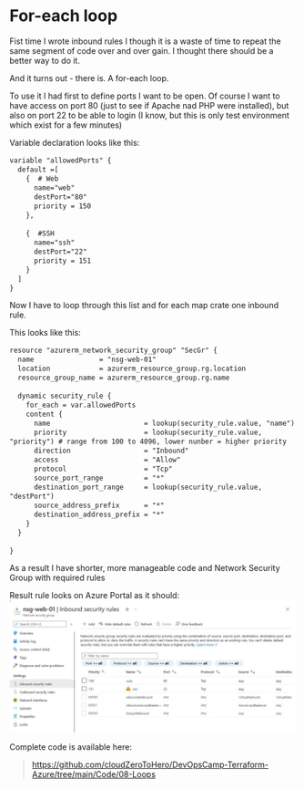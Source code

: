 # For-each loop

Fist time I wrote inbound rules I though it is a waste of time to repeat the same segment of code over and over gain. I thought there should be a better way to do it. 

And it turns out - there is. A for-each loop.

To use it I had first to define ports I want to be open. Of course I want to have access on port 80 (just to see if Apache nad PHP were installed), but also on port 22 to be able to login (I know, but this is only test environment which exist for a few minutes)

Variable declaration looks like this:

``` hcl
variable "allowedPorts" {
  default =[
    {  # Web
      name="web"
      destPort="80"
      priority = 150
    },

    {  #SSH
      name="ssh"
      destPort="22"
      priority = 151
    }
  ]
}
```

Now I have to loop through this list and for each map crate one inbound rule. 

This looks like this:
``` hcl
resource "azurerm_network_security_group" "SecGr" {
  name                = "nsg-web-01"
  location            = azurerm_resource_group.rg.location
  resource_group_name = azurerm_resource_group.rg.name

  dynamic security_rule {
    for_each = var.allowedPorts
    content {
      name                       = lookup(security_rule.value, "name")
      priority                   = lookup(security_rule.value, "priority") # range from 100 to 4096, lower nunber = higher priority
      direction                  = "Inbound"
      access                     = "Allow"
      protocol                   = "Tcp"
      source_port_range          = "*"
      destination_port_range     = lookup(security_rule.value, "destPort")
      source_address_prefix      = "*"
      destination_address_prefix = "*"
    }
  }

}
```

As a result I have shorter, more manageable code and Network Security Group with required rules

Result rule looks on Azure Portal as it should:
![NSG](./images/08-nsg.jpg)


Complete code is available here:
> https://github.com/cloudZeroToHero/DevOpsCamp-Terraform-Azure/tree/main/Code/08-Loops
